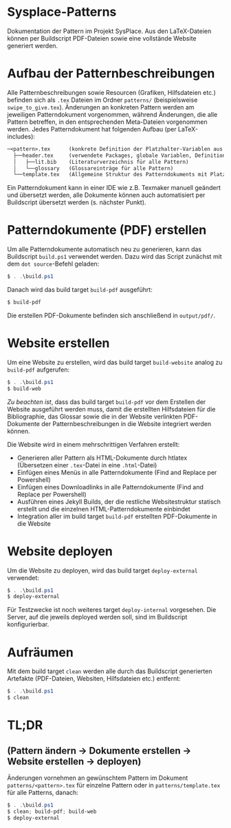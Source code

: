 # Sysplace-Patterns

Dokumentation der Pattern im Projekt SysPlace. Aus den LaTeX-Dateien können per Buildscript PDF-Dateien sowie eine vollstände Website generiert werden.

# Aufbau der Patternbeschreibungen
Alle Patternbeschreibungen sowie Resourcen (Grafiken, Hilfsdateien etc.) befinden sich als `.tex` Dateien im Ordner `patterns/` (beispielsweise `swipe_to_give.tex`). Änderungen an konkreten Pattern werden am jeweiligen Patterndokument vorgenommen, während Änderungen, die alle Pattern betreffen, in den entsprechenden Meta-Dateien vorgenommen werden. Jedes Patterndokument hat folgenden Aufbau (per LaTeX-includes):

```LaTeX
─<pattern>.tex      (konkrete Definition der Platzhalter-Variablen aus template.tex)
  ├──header.tex     (verwendete Packages, globale Variablen, Definition von Bibliographie und Glossar)
  │   ├──lit.bib    (Literaturverzeichnis für alle Pattern)
  │   └──glossary   (Glossareinträge für alle Pattern)
  └──template.tex   (Allgemeine Struktur des Patterndokuments mit Platzhalter-Variablen)
```

Ein Patterndokument kann in einer IDE wie z.B. Texmaker manuell geändert und übersetzt werden, alle Dokumente können auch automatisiert per Buildscript übersetzt werden (s. nächster Punkt).

# Patterndokumente (PDF) erstellen
Um alle Patterndokumente automatisch neu zu generieren, kann das Buildscript `build.ps1` verwendet werden. Dazu wird das Script zunächst mit dem `dot source`-Befehl geladen:

```PowerShell
$ . .\build.ps1
```

Danach wird das build target `build-pdf` ausgeführt:

```PowerShell
$ build-pdf
```

Die erstellen PDF-Dokumente befinden sich anschließend in `output/pdf/`.

# Website erstellen
Um eine Website zu erstellen, wird das build target `build-website` analog zu `build-pdf` aufgerufen:

```PowerShell
$ . .\build.ps1
$ build-web
```

*Zu beachten ist*, dass das build target `build-pdf` vor dem Erstellen der Website ausgeführt werden muss, damit die erstellten Hilfsdateien für die Bibliographie, das Glossar sowie die in der Website verlinkten PDF-Dokumente der Patternbeschreibungen in die Website integriert werden können.

Die Website wird in einem mehrschrittigen Verfahren erstellt:
- Generieren aller Pattern als HTML-Dokumente durch htlatex (Übersetzen einer `.tex`-Datei in eine `.html`-Datei)
- Einfügen eines Menüs in alle Patterndokumente (Find and Replace per Powershell)
- Einfügen eines Downloadlinks in alle Patterndokumente (Find and Replace per Powershell)
- Ausführen eines Jekyll Builds, der die restliche Websitestruktur statisch erstellt und die einzelnen HTML-Patterndokumente einbindet
- Integration aller im build target `build-pdf` erstellten PDF-Dokumente in die Website

# Website deployen
Um die Website zu deployen, wird das build target `deploy-external` verwendet:

```PowerShell
$ . .\build.ps1
$ deploy-external
```

Für Testzwecke ist noch weiteres target `deploy-internal` vorgesehen. Die Server, auf die jeweils deployed werden soll, sind im Buildscript konfigurierbar.

# Aufräumen
Mit dem build target `clean` werden alle durch das Buildscript generierten Artefakte (PDF-Dateien, Websiten, Hilfsdateien etc.) entfernt:

```PowerShell
$ . .\build.ps1
$ clean
```

# TL;DR 
## (Pattern ändern -> Dokumente erstellen -> Website erstellen -> deployen)
Änderungen vornehmen an gewünschtem Pattern im Dokument `patterns/<pattern>.tex` für einzelne Pattern oder in `patterns/template.tex` für alle Patterns, danach:

```PowerShell
$ . .\build.ps1
$ clean; build-pdf; build-web
$ deploy-external
```
